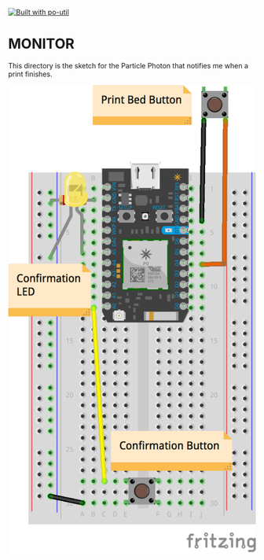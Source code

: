 [![Built with po-util](https://rawgit.com/nrobinson2000/po-util/master/images/built-with-po-util.svg)](https://po-util.com)

# MONITOR

This directory is the sketch for the Particle Photon that notifies me when a print finishes.

![](assets/monitor-diagram.png)
